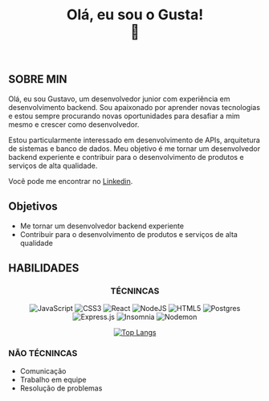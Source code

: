 <center>
  <h1 style="font-zie: 30px;"> Olá, eu sou o Gusta! </br>👋 </h1>
  </br>
</center>

## SOBRE MIN

Olá, eu sou Gustavo, um desenvolvedor junior com experiência em desenvolvimento backend. Sou apaixonado por aprender novas tecnologias e estou sempre procurando novas oportunidades para desafiar a mim mesmo e crescer como desenvolvedor.

Estou particularmente interessado em desenvolvimento de APIs, arquitetura de sistemas e banco de dados. Meu objetivo é me tornar um desenvolvedor backend experiente e contribuir para o desenvolvimento de produtos e serviços de alta qualidade.

Você pode me encontrar no <a href= https://www.linkedin.com/in/gustavolsilva/>Linkedin</a>.

## Objetivos

* Me tornar um desenvolvedor backend experiente
* Contribuir para o desenvolvimento de produtos e serviços de alta qualidade

## HABILIDADES

<center>

<h3>TÉCNINCAS</h3>

![JavaScript](https://img.shields.io/badge/javascript-%23323330.svg?style=for-the-badge&logo=javascript&logoColor=%23F7DF1E)
![CSS3](https://img.shields.io/badge/css3-%231572B6.svg?style=for-the-badge&logo=css3&logoColor=white)
![React](https://img.shields.io/badge/react-%2320232a.svg?style=for-the-badge&logo=react&logoColor=%2361DAFB)
![NodeJS](https://img.shields.io/badge/node.js-6DA55F?style=for-the-badge&logo=node.js&logoColor=white)
![HTML5](https://img.shields.io/badge/html5-%23E34F26.svg?style=for-the-badge&logo=html5&logoColor=white)
![Postgres](https://img.shields.io/badge/postgres-%23316192.svg?style=for-the-badge&logo=postgresql&logoColor=white)
![Express.js](https://img.shields.io/badge/express.js-%23404d59.svg?style=for-the-badge&logo=express&logoColor=%2361DAFB)
![Insomnia](https://img.shields.io/badge/Insomnia-black?style=for-the-badge&logo=insomnia&logoColor=5849BE)
![Nodemon](https://img.shields.io/badge/NODEMON-%23323330.svg?style=for-the-badge&logo=nodemon&logoColor=%BBDEAD)

</center>

<center>

[![Top Langs](https://github-readme-stats-sigma-five.vercel.app/api/top-langs/?username=gustalimasilva&hide_progress=true&layout=compact)](https://github.com/anuraghazra/github-readme-stats)

</center>

### NÃO TÉCNINCAS
  * Comunicação
  * Trabalho em equipe
  * Resolução de problemas


